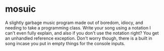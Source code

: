 # mosuic
A slightly garbage music program made out of boredom, idiocy, and
needing to take a programming class. Write your song using a notation I can't
even fully explain, and also if you don't use the notation right? You get an unhandled reference exception.
Don't worry though, there is a built in song incase you put in empty things for the console inputs.
